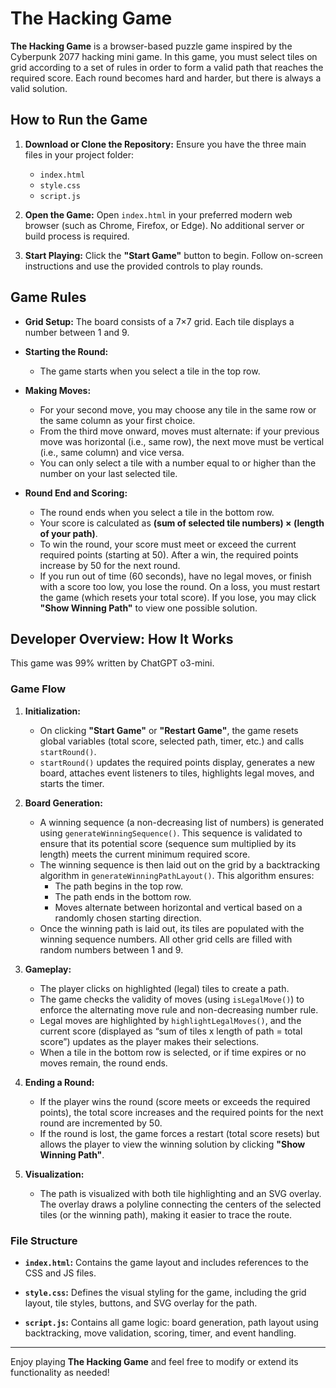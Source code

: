 # The Hacking Game

**The Hacking Game** is a browser-based puzzle game inspired by the Cyberpunk 2077 hacking mini game. In this game, you must select tiles on grid according to a set of rules in order to form a valid path that reaches the required score. Each round becomes hard and harder, but there is always a valid solution.

## How to Run the Game

1. **Download or Clone the Repository:**
   Ensure you have the three main files in your project folder:
   - `index.html`
   - `style.css`
   - `script.js`

2. **Open the Game:**
   Open `index.html` in your preferred modern web browser (such as Chrome, Firefox, or Edge). No additional server or build process is required.

3. **Start Playing:**
   Click the **"Start Game"** button to begin. Follow on-screen instructions and use the provided controls to play rounds.

## Game Rules

- **Grid Setup:**
  The board consists of a 7×7 grid. Each tile displays a number between 1 and 9.

- **Starting the Round:**
  - The game starts when you select a tile in the top row.

- **Making Moves:**
  - For your second move, you may choose any tile in the same row or the same column as your first choice.
  - From the third move onward, moves must alternate: if your previous move was horizontal (i.e., same row), the next move must be vertical (i.e., same column) and vice versa.
  - You can only select a tile with a number equal to or higher than the number on your last selected tile.

- **Round End and Scoring:**
  - The round ends when you select a tile in the bottom row.
  - Your score is calculated as **(sum of selected tile numbers) × (length of your path)**.
  - To win the round, your score must meet or exceed the current required points (starting at 50). After a win, the required points increase by 50 for the next round.
  - If you run out of time (60 seconds), have no legal moves, or finish with a score too low, you lose the round. On a loss, you must restart the game (which resets your total score). If you lose, you may click **"Show Winning Path"** to view one possible solution.

## Developer Overview: How It Works

This game was 99% written by ChatGPT o3-mini.

### Game Flow

1. **Initialization:**
   - On clicking **"Start Game"** or **"Restart Game"**, the game resets global variables (total score, selected path, timer, etc.) and calls `startRound()`.
   - `startRound()` updates the required points display, generates a new board, attaches event listeners to tiles, highlights legal moves, and starts the timer.

2. **Board Generation:**
   - A winning sequence (a non-decreasing list of numbers) is generated using `generateWinningSequence()`. This sequence is validated to ensure that its potential score (sequence sum multiplied by its length) meets the current minimum required score.
   - The winning sequence is then laid out on the grid by a backtracking algorithm in `generateWinningPathLayout()`. This algorithm ensures:
     - The path begins in the top row.
     - The path ends in the bottom row.
     - Moves alternate between horizontal and vertical based on a randomly chosen starting direction.
   - Once the winning path is laid out, its tiles are populated with the winning sequence numbers. All other grid cells are filled with random numbers between 1 and 9.

3. **Gameplay:**
   - The player clicks on highlighted (legal) tiles to create a path.
   - The game checks the validity of moves (using `isLegalMove()`) to enforce the alternating move rule and non-decreasing number rule.
   - Legal moves are highlighted by `highlightLegalMoves()`, and the current score (displayed as “sum of tiles x length of path = total score”) updates as the player makes their selections.
   - When a tile in the bottom row is selected, or if time expires or no moves remain, the round ends.

4. **Ending a Round:**
   - If the player wins the round (score meets or exceeds the required points), the total score increases and the required points for the next round are incremented by 50.
   - If the round is lost, the game forces a restart (total score resets) but allows the player to view the winning solution by clicking **"Show Winning Path"**.

5. **Visualization:**
   - The path is visualized with both tile highlighting and an SVG overlay. The overlay draws a polyline connecting the centers of the selected tiles (or the winning path), making it easier to trace the route.

### File Structure

- **`index.html`:**
  Contains the game layout and includes references to the CSS and JS files.

- **`style.css`:**
  Defines the visual styling for the game, including the grid layout, tile styles, buttons, and SVG overlay for the path.

- **`script.js`:**
  Contains all game logic: board generation, path layout using backtracking, move validation, scoring, timer, and event handling.

---

Enjoy playing **The Hacking Game** and feel free to modify or extend its functionality as needed!
